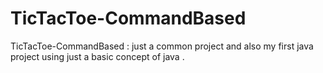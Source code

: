 # TicTacToe-CommandBased
TicTacToe-CommandBased : just a common project and also my first java project using just a basic concept of java . 
